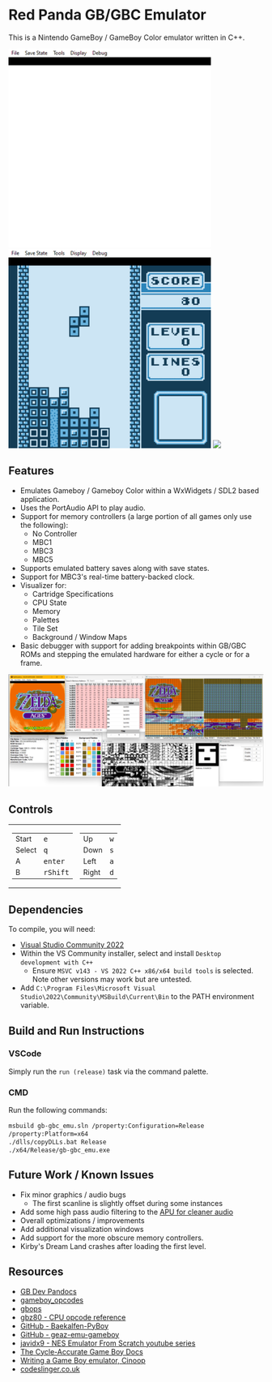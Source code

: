 # Red Panda GB/GBC Emulator
This is a Nintendo GameBoy / GameBoy Color emulator written in C++.  

<p float="left">
<img src="resources\pokemon.gif" width="400" />
<img src="resources\tetris.gif" width="400" />
<img src="resources\zelda.gif" width="400" /> 
</p>

## Features
- Emulates Gameboy / Gameboy Color within a WxWidgets / SDL2 based application.
- Uses the PortAudio API to play audio.
- Support for memory controllers (a large portion of all games only use the following):
    - No Controller
    - MBC1
    - MBC3
    - MBC5
- Supports emulated battery saves along with save states.
- Support for MBC3's real-time battery-backed clock.
- Visualizer for:
    - Cartridge Specifications
    - CPU State
    - Memory
    - Palettes
    - Tile Set
    - Background / Window Maps
- Basic debugger with support for adding breakpoints within GB/GBC ROMs and stepping the emulated hardware for either a cycle or for a frame.


![resources\allWindows.png](resources\allWindows.png)

## Controls

<table><tr>
<td>
    <table><tr>
    <td> Start </td>
    <td><kbd>e</kbd></td>
    </tr>
    <tr>
    <td> Select </td>
    <td><kbd>q</kbd></td>
    </tr>
    <tr>
    <td> A </td>
    <td><kbd>enter</kbd></td>
    </tr>
    <tr>
    <td >B </td>
    <td><kbd>rShift</kbd></td>
    </tr></table>
    
</td>
<td>
    <table><tr>
    <td> Up </td>
    <td><kbd>w</kbd></td>
    </tr>
    <tr>
    <td> Down </td>
    <td><kbd>s</kbd></td>
    </tr>
    <tr>
    <td> Left </td>
    <td><kbd>a</kbd></td>
    </tr>
    <tr>
    <td> Right </td>
    <td><kbd>d</kbd></td>
    </tr></table>
</td>
</tr> </table>

## Dependencies
To compile, you will need:
- [Visual Studio Community 2022](https://visualstudio.microsoft.com/downloads/)
- Within the VS Community installer, select and install `Desktop development with C++`
    - Ensure `MSVC v143 - VS 2022 C++ x86/x64 build tools` is selected. Note other versions may work but are untested.
- Add `C:\Program Files\Microsoft Visual Studio\2022\Community\MSBuild\Current\Bin` to the PATH environment variable. 

## Build and Run Instructions
### VSCode
Simply run the `run (release)` task via the command palette.

### CMD
Run the following commands:
```shell
msbuild gb-gbc_emu.sln /property:Configuration=Release /property:Platform=x64
./dlls/copyDLLs.bat Release 
./x64/Release/gb-gbc_emu.exe
```

## Future Work / Known Issues
- Fix minor graphics / audio bugs
    - The first scanline is slightly offset during some instances
- Add some high pass audio filtering to the [APU for cleaner audio](https://gbdev.io/pandocs/Audio_details.html#audio-details)
- Overall optimizations / improvements
- Add additional visualization windows
- Add support for the more obscure memory controllers.
- Kirby's Dream Land crashes after loading the first level.

## Resources
- [GB Dev Pandocs](https://gbdev.io/pandocs/Specifications.html)
- [gameboy_opcodes](https://www.pastraiser.com/cpu/gameboy/gameboy_opcodes.html)
- [gbops](https://izik1.github.io/gbops/)
- [gbz80 - CPU opcode reference](https://rgbds.gbdev.io/docs/v0.5.1/gbz80.7)
- [GitHub - Baekalfen-PyBoy](https://github.com/Baekalfen/PyBoy)
- [GitHub - geaz-emu-gameboy](https://github.com/geaz/emu-gameboy)
- [javidx9 - NES Emulator From Scratch youtube series](https://youtube.com/playlist?list=PLrOv9FMX8xJHqMvSGB_9G9nZZ_4IgteYf&si=AnIgsr8xeDOgW3Zx)
- [The Cycle-Accurate Game Boy Docs](https://github.com/geaz/emu-gameboy/blob/master/docs/The%20Cycle-Accurate%20Game%20Boy%20Docs.pdf)
- [Writing a Game Boy emulator, Cinoop](https://cturt.github.io/cinoop.html)
- [codeslinger.co.uk](http://www.codeslinger.co.uk/pages/projects/gameboy/beginning.html)